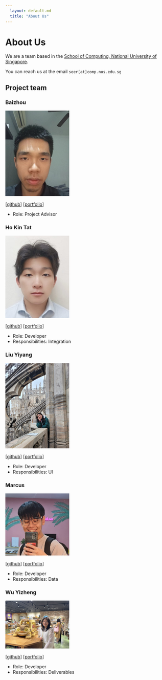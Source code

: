 ```yaml
---
  layout: default.md
  title: "About Us"
---
```


# About Us

We are a team based in the [School of Computing, National University of Singapore](http://www.comp.nus.edu.sg).

You can reach us at the email `seer[at]comp.nus.edu.sg`

## Project team

### Baizhou

<img src="images/windofbitter.png" width="200px">

[[github](https://github.com/windofbitter)]
[[portfolio](team/baizhou.md)]

* Role: Project Advisor


### Ho Kin Tat

<img src="images/kintatho.png" width="200px">

[[github](http://github.com/kintatho)]
[[portfolio](team/kintat.md)]

* Role: Developer
* Responsibilities: Integration


### Liu Yiyang

<img src="images/0nesheep.png" width="200px">

[[github](https://github.com/0nesheep/)]
[[portfolio](team/yiyang.md)]

* Role: Developer
* Responsibilities: UI


### Marcus

<img src="images/marcusgitty.png" width="200px">

[[github](http://github.com/marcusgitty)]
[[portfolio](team/marcus.md)]

* Role: Developer
* Responsibilities: Data



### Wu Yizheng


<img src="images/jessicawyz.png" width="200px">

[[github](http://github.com/jessicawyz)]
[[portfolio](team/jessica.md)]

* Role: Developer
* Responsibilities: Deliverables
